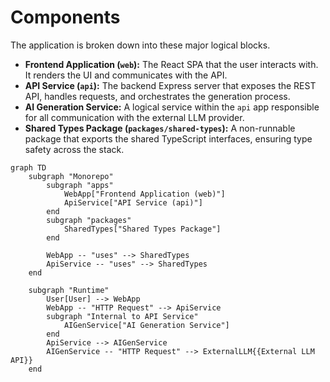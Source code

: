 # Components

The application is broken down into these major logical blocks.

*   **Frontend Application (`web`):** The React SPA that the user interacts with. It renders the UI and communicates with the API.
*   **API Service (`api`):** The backend Express server that exposes the REST API, handles requests, and orchestrates the generation process.
*   **AI Generation Service:** A logical service within the `api` app responsible for all communication with the external LLM provider.
*   **Shared Types Package (`packages/shared-types`):** A non-runnable package that exports the shared TypeScript interfaces, ensuring type safety across the stack.

```mermaid
graph TD
    subgraph "Monorepo"
        subgraph "apps"
            WebApp["Frontend Application (web)"]
            ApiService["API Service (api)"]
        end
        subgraph "packages"
            SharedTypes["Shared Types Package"]
        end

        WebApp -- "uses" --> SharedTypes
        ApiService -- "uses" --> SharedTypes
    end

    subgraph "Runtime"
        User[User] --> WebApp
        WebApp -- "HTTP Request" --> ApiService
        subgraph "Internal to API Service"
            AIGenService["AI Generation Service"]
        end
        ApiService --> AIGenService
        AIGenService -- "HTTP Request" --> ExternalLLM{{External LLM API}}
    end
```
